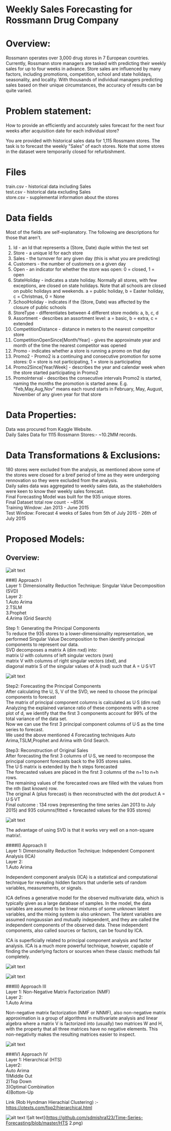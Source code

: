 # Weekly Sales Forecasting for Rossmann Drug Company


# Overview:

Rossmann operates over 3,000 drug stores in 7 European countries. Currently, Rossmann store managers are tasked with predicting their weekly sales for up to four weeks in advance. Store sales are influenced by many factors, including promotions, competition, school and state holidays, seasonality, and locality. With thousands of individual managers predicting sales based on their unique circumstances, the accuracy of results can be quite varied.

# Problem statement:

How to provide an efficiently and accurately sales forecast for the next four weeks after acquisition date for each individual store?

You are provided with historical sales data for 1,115 Rossmann stores. The task is to forecast the weekly "Sales" of each stores.
Note that some stores in the dataset were temporarily closed for refurbishment.

# Files
train.csv - historical data including Sales<br/>
test.csv - historical data excluding Sales<br/>
store.csv - supplemental information about the stores<br/>

# Data fields
Most of the fields are self-explanatory. The following are descriptions for those that aren't.

1. Id - an Id that represents a (Store, Date) duple within the test set<br/>
2. Store - a unique Id for each store<br/>
3. Sales - the turnover for any given day (this is what you are predicting)<br/>
4. Customers - the number of customers on a given day<br/>
5. Open - an indicator for whether the store was open: 0 = closed, 1 = open<br/>
6. StateHoliday - indicates a state holiday. Normally all stores, with few exceptions, are closed on state holidays. Note that all schools are closed on public holidays and weekends. a = public holiday, b = Easter holiday, c = Christmas, 0 = None<br/>
7. SchoolHoliday - indicates if the (Store, Date) was affected by the closure of public schools<br/>
8. StoreType - differentiates between 4 different store models: a, b, c, d<br/>
9. Assortment - describes an assortment level: a = basic, b = extra, c = extended<br/>
10. CompetitionDistance - distance in meters to the nearest competitor store<br/>
11. CompetitionOpenSince[Month/Year] - gives the approximate year and month of the time the nearest competitor was opened<br/>
12. Promo - indicates whether a store is running a promo on that day<br/>
13. Promo2 - Promo2 is a continuing and consecutive promotion for some stores: 0 = store is not participating, 1 = store is participating<br/>
14. Promo2Since[Year/Week] - describes the year and calendar week when the store started participating in Promo2<br/>
15. PromoInterval - describes the consecutive intervals Promo2 is started, naming the months the promotion is started anew. E.g. "Feb,May,Aug,Nov" means each round starts in February, May, August, November of any given year for that store<br/>


# Data Properties: <br/>
Data was procured from Kaggle Website. <br/>
Daily Sales Data for 1115 Rossmann Stores:-  ~10.2MM records. <br/>

# Data Transformations & Exclusions: <br/>
180 stores were excluded from the analysis, as mentioned above some of the stores were closed for a breif period of time as they were undergoing rennovation so they were excluded from the analysis.<br/>
Daily sales data was aggregated to weekly sales data, as the stakeholders were keen to know their weekly sales forecast.<br/>
Final Forecasting Model was built for the 935 unique stores.<br/>
Final Dataset total row count - ~851K<br/>
Training Window: Jan 2013 - June 2015<br/>
Test Window: Forecast 4 weeks of Sales from  5th of July 2015 - 26th of July 2015<br/>

# Proposed Models: <br/>
## Overview:<br/>

![alt text](https://github.com/sdmishra123/Time-Series-Forecasting/blob/master/proposed%20Model.png)<br/>


###I) Approach I <br/>
Layer 1: Dimensionality Reduction Technique: Singular Value Decomposition (SVD)<br/>
Layer 2:<br/>
1.Auto Arima<br/>
2.TSLM<br/>
3.Prophet<br/>
4.Arima (Grid Search)<br/>

Step 1: Generating the Principal Components<br/>
To reduce the 935 stores to a lower-dimensionality representation, we performed Singular Value Decomposition to then identify principal components to represent our data.<br/>
SVD decomposes a matrix A (dim nxd) into:<br/>
  matrix U with columns of left singular vectors (nxn)<br/>
  matrix V with columns of right singular vectors (dxd), and <br/>
  diagonal matrix S of the singular values of A (nxd) such that A = UᐧSᐧVT <br/>

  ![alt text](https://github.com/sdmishra123/Time-Series-Forecasting/blob/master/image.png)

Step2: Forecasting the Principal Components <br/>
After calculating the U, S, V of the SVD, we need to choose the principal components to forecast<br/>
The matrix of principal component columns is calculated as UᐧS (dim nxd)<br/>
Analyzing the explained variance ratio of these components with a scree plot of d, we identify that the first 3 components account for 99% of the total variance of the data set.<br/>
Now we can use the first 3 principal component columns of UᐧS as the time series to forecast.<br/>
We used the above mentioned 4 Forecasting techniques Auto Arima,TSLM,Prophet and Arima with Grid Search.

Step3: Reconstruction of Original Sales<br/>
After forecasting the first 3 columns of UᐧS, we need to recompose the principal component forecasts back to the 935 stores sales.<br/>
The UᐧS matrix is extended by the h steps forecasted<br/>
The forecasted values are placed in the first 3 columns of the n+1 to n+h rows.<br/>
The remaining values of the forecasted rows are filled with the values from the nth (last known) row.<br/>
The original A (plus forecast) is then reconstructed with the dot product A = UᐧSᐧVT <br/>
Final outcome : 134 rows (representing the time series Jan 2013 to July 2015) and 935 columns(fitted + forecasted values for the 935 stores)<br/>

![alt text](https://github.com/sdmishra123/Time-Series-Forecasting/blob/master/SVD.png)<br/>

The advantage of using SVD is that it works very well on a non-square matrix!.<br/>

####II) Approach II <br/>
Layer 1: Dimensionality Reduction Technique: Independent Component Analysis (ICA)<br/>
Layer 2:<br/>
1.Auto Arima<br/>

Independent component analysis (ICA) is a statistical and computational technique for revealing hidden factors that underlie sets of random variables, measurements, or signals.<br/>

ICA defines a generative model for the observed multivariate data, which is typically given as a large database of samples. In the model, the data variables are assumed to be linear mixtures of some unknown latent variables, and the mixing system is also unknown. The latent variables are assumed nongaussian and mutually independent, and they are called the independent components of the observed data. These independent components, also called sources or factors, can be found by ICA.<br/>

ICA is superficially related to principal component analysis and factor analysis. ICA is a much more powerful technique, however, capable of finding the underlying factors or sources when these classic methods fail completely.<br/>

![alt text](https://github.com/sdmishra123/Time-Series-Forecasting/blob/master/ICA.png)<br/>

![alt text](https://github.com/sdmishra123/Time-Series-Forecasting/blob/master/ICA%202.png)<br/>


###III) Approach III <br/>
Layer 1: Non-Negative Matrix Factorization (NMF)<br/>
Layer 2:<br/>
1.Auto Arima<br/>

Non-negative matrix factorization (NMF or NNMF), also non-negative matrix approximation is a group of algorithms in multivariate analysis and linear algebra where a matrix V is factorized into (usually) two matrices W and H, with the property that all three matrices have no negative elements. This non-negativity makes the resulting matrices easier to inspect.

![alt text](https://github.com/sdmishra123/Time-Series-Forecasting/blob/master/NMF.png)

###IV) Approach IV <br/>
Layer 1: Hierarchical (HTS)<br/>
Layer2:<br/>
Auto Arima<br/>
  1)Middle Out<br/>
  2)Top Down<br/>
  3)Optimal Combination<br/>
  4)Bottom-Up<br/>
  
Link (Rob Hyndman Hierachial Clustering) :- https://otexts.com/fpp2/hierarchical.html
  
 ![alt text](https://github.com/sdmishra123/Time-Series-Forecasting/blob/master/HTS.png) 
 ![alt text](https://github.com/sdmishra123/Time-Series-Forecasting/blob/master/HTS 2.png) 
